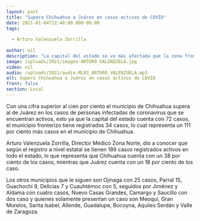 ```yaml
---
layout: post
title: "Supera Chihuahua a Juárez en casos activos de COVID"
date: 2021-01-04T22:48:00.000-06:00
tags:
  
  - Arturo Valenzuela Zorrilla
  
author: nil
description: "La capital del estado se ve más afectada que la zona fronteriza."
image: /uploads/2021/images-ARTURO_VALENZUELA.jpg
video: nil
audio: /uploads/2021/audio-ML03_ARTURO_VALENZUELA.mp3
alt: Supera Chihuahua a Juárez en casos activos de COVID
front: false
section: Local
---
```


Con una cifra superior al cien por ciento el municipio de Chihuahua supera al de Juárez en los casos de personas infectadas de coronavirus que se encuentran activos, esto ya que la capital del estado cuenta con 72 casos, el municipio fronterizo tiene registrados 34 casos, lo cual representa un 111 por ciento más casos en el municipio de Chihuahua.

Arturo Valenzuela Zorrilla, Director Médico Zona Norte, dio a conocer que según el registro a nivel estatal se tienen 186 casos registrados activos en todo el estado, lo que representa que Chihuahua cuenta con un 38 por ciento de los casos, mientras que Juárez cuenta con un 18 por ciento de los caso.

Los otros municipios que le siguen son Ojinaga con 25 casos, Parral 15, Guachochi 9, Delicias 7 y Cuauhtémoc con 5, seguidos por Jiménez y Aldama con cuatro casos, Nuevo Casas Grandes, Camargo y Saucillo con dos caso y quienes solamente presentan un caso son Meoquí, Gran Morelos, Santa Isabel, Allende, Guadalupe, Bocoyna, Aquiles Serdán y Valle de Zaragoza.